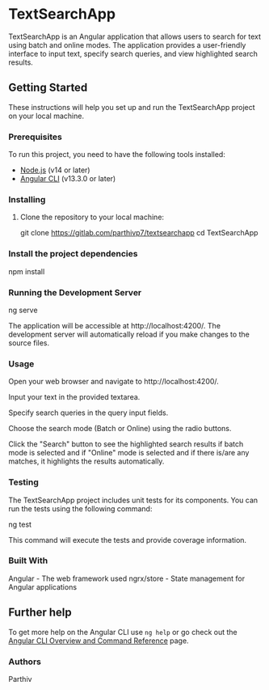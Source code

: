 # TextSearchApp

TextSearchApp is an Angular application that allows users to search for text using batch and online modes. The application provides a user-friendly interface to input text, specify search queries, and view highlighted search results.

## Getting Started

These instructions will help you set up and run the TextSearchApp project on your local machine.

### Prerequisites

To run this project, you need to have the following tools installed:

- [Node.js](https://nodejs.org/) (v14 or later)
- [Angular CLI](https://angular.io/cli) (v13.3.0 or later)

### Installing

1. Clone the repository to your local machine:

   git clone https://gitlab.com/parthivp7/textsearchapp
   cd TextSearchApp

### Install the project dependencies

npm install

### Running the Development Server

ng serve

The application will be accessible at http://localhost:4200/. The development server will automatically reload if you make changes to the source files.


### Usage
Open your web browser and navigate to http://localhost:4200/.

Input your text in the provided textarea.

Specify search queries in the query input fields.

Choose the search mode (Batch or Online) using the radio buttons.

Click the "Search" button to see the highlighted search results if batch mode is selected and if "Online" mode is selected and if there is/are any matches, it highlights the results automatically.

### Testing

The TextSearchApp project includes unit tests for its components. You can run the tests using the following command:

ng test

This command will execute the tests and provide coverage information.


### Built With
Angular - The web framework used
ngrx/store - State management for Angular applications


## Further help

To get more help on the Angular CLI use `ng help` or go check out the [Angular CLI Overview and Command Reference](https://angular.io/cli) page.


### Authors

Parthiv
